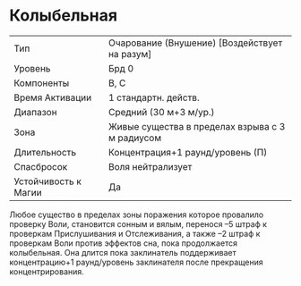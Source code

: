 
# Колыбельная

| | |
|---|---|
|Тип|Очарование (Внушение) [Воздействует на разум]|
|Уровень| Брд 0|
|Компоненты| В, С|
|Время Активации| 1 стандартн. действ.|
|Диапазон| Средний (30 м+3 м/ур.)|
|Зона| Живые существа в пределах взрыва с 3 м радиусом|
|Длительность| Концентрация+1 раунд/уровень (П)|
|Спасбросок| Воля нейтрализует|
|Устойчивость к Магии| Да|

Любое существо в пределах зоны поражения которое провалило проверку Воли, становится сонным и вялым, перенося –5 штраф к проверкам Прислушивания и Отслеживания, а также –2 штраф к проверкам Воли против эффектов сна, пока продолжается колыбельная. Она длится пока заклинатель поддерживает концентрацию+1 раунд/уровень заклинателя после прекращения концентрирования.